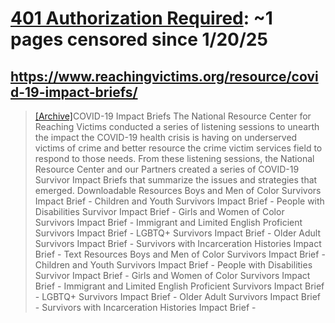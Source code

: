 



# [401 Authorization Required](reachingvictims.org): ~1 pages censored since 1/20/25

## https://www.reachingvictims.org/resource/covid-19-impact-briefs/


> [[Archive]](https://web.archive.org/web/20240000000000*/https://www.reachingvictims.org/resource/covid-19-impact-briefs/)COVID-19 Impact Briefs The National Resource Center for Reaching Victims conducted a series of listening sessions to unearth the impact the COVID-19 health crisis is having on underserved victims of crime and better resource the crime victim services field to respond to those needs. From these listening sessions, the National Resource Center and our Partners created a series of COVID-19 Survivor Impact Briefs that summarize the issues and strategies that emerged. Downloadable Resources Boys and Men of Color Survivors Impact Brief - Children and Youth Survivors Impact Brief - People with Disabilities Survivor Impact Brief - Girls and Women of Color Survivors Impact Brief - Immigrant and Limited English Proficient Survivors Impact Brief - LGBTQ+ Survivors Impact Brief - Older Adult Survivors Impact Brief - Survivors with Incarceration Histories Impact Brief - Text Resources Boys and Men of Color Survivors Impact Brief - Children and Youth Survivors Impact Brief - People with Disabilities Survivor Impact Brief - Girls and Women of Color Survivors Impact Brief - Immigrant and Limited English Proficient Survivors Impact Brief - LGBTQ+ Survivors Impact Brief - Older Adult Survivors Impact Brief - Survivors with Incarceration Histories Impact Brief -